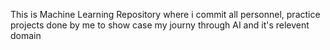 This is Machine Learning Repository where i commit all personnel, practice projects done by me to show case my journy through AI and it's relevent domain
